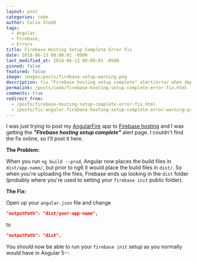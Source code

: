 ```yaml
---
layout: post
categories: code
author: Colin Stodd
tags:
  - Angular,
  - Firebase,
  - Errors
title: Firebase Hosting Setup Complete Error Fix
date: 2018-06-13 00:00:01 -0500
last_modified_at: 2018-06-13 00:00:01 -0500
pinned: false
featured: false
image: images/posts/firebase-setup-warning.png
description: fix "Firebase hosting setup complete" alert/error when deploying Angular 6 app to firebase hosting.
permalink: /posts/code/firebase-hosting-setup-complete-error-fix.html
comments: true
redirect_from:
  - /posts/firebase-hosting-setup-complete-error-fix.html
  - /posts/fix-angular-firebase-hosting-setup-complete-error-warning-page/
---
```


I was just trying to post my <a href="https://github.com/angular/angularfire2" target="_blank" rel="noopener">AngularFire</a> app to <a href="https://firebase.google.com/" target="_blank" rel="noopener">Firebase hosting</a> and I was getting the ***"Firebase hosting setup complete"*** alert page. I couldn't find the fix online, so I'll post it here.

**The Problem:**

When you run `ng build --prod`, Angular now places the build files in `dist/app-name/`, but prior to ng6 it would place the build files in `dist/`. So when you're uploading the files, Firebase ends up looking in the `dist` folder (probably where you're used to setting your `firebase init` public folder).

**The Fix:**

Open up your `angular.json` file and change

```json
"outputPath": "dist/your-app-name",
```

to

```json
"outputPath": "dist",
```

You should now be able to run your `firebase init` setup as you normally would have in Angular 5--.
